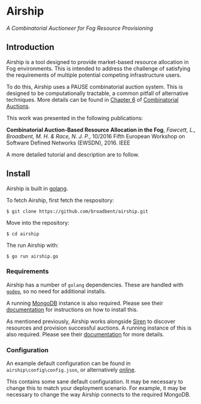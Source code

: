 # Airship

*A Combinatorial Auctioneer for Fog Resource Provisioning*

## Introduction

Airship is a tool designed to provide market-based resource allocation in Fog environments. This is intended to address the challenge of satisfying the requirements of multiple potential competing infrastructure users.

To do this, Airship uses a PAUSE combinatorial auction system. This is designed to be computationally tractable, a common pitfall of alternative techniques. More details can be found in [Chapter 6](https://doi.org/10.7551/mitpress/9780262033428.003.0007) of [Combinatorial Auctions](https://doi.org/10.7551/mitpress/9780262033428.001.0001).

This work was presented in the following publications: 

**Combinatorial Auction-Based Resource Allocation in the Fog**, *Fawcett, L., Broadbent, M. H. & Race, N. J. P.*, 10/2016 Fifth European Workshop on Software Defined Networks (EWSDN), 2016. IEEE

A more detailed tutorial and description are to follow.

## Install

Airship is built in [golang](https://golang.org/).

To fetch Airship, first fetch the respository:

```$ git clone https://github.com/broadbent/airship.git```

Move into the repository:

```$ cd airship```

The run Airship with:

```$ go run airship.go```

### Requirements

Airship has a number of `golang` dependencies. These are handled with [`godep`](https://github.com/tools/godep), so no need for additional installs.

A running [MongoDB](https://www.mongodb.com/) instance is also required. Please see their [documentation](https://www.mongodb.com/download-center?jmp=nav) for instructions on how to install this.

As mentioned previously, Airship works alongside [Siren](https://github.com/lyndon160/Siren-Provisioner) to discover resources and provision successful auctions. A running instance of this is also required. Please see their [documentation](https://github.com/lyndon160/Siren-Provisioner/blob/master/README.md) for more details.

### Configuration

An example default configuration can be found in `airship\config\config.json`, or alternatively [online](https://github.com/broadbent/airship/blob/master/config/config.go).

This contains some sane default configuration. It may be necessary to change this to match your deployment scenario. For example, it may be necessary to change the way Airship connects to the required MongoDB.